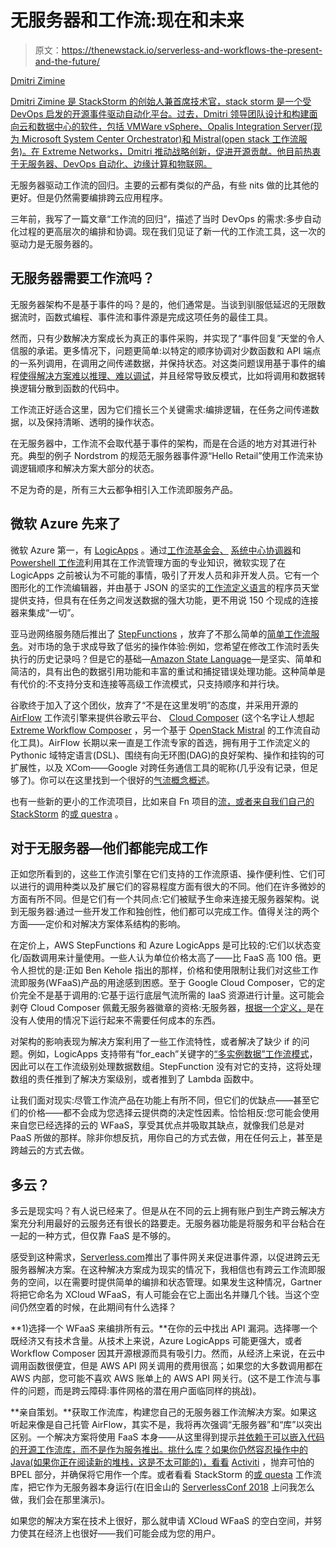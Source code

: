# 无服务器和工作流:现在和未来

> 原文：<https://thenewstack.io/serverless-and-workflows-the-present-and-the-future/>

[](https://stackstorm.com/)

[Dmitri Zimine](https://stackstorm.com/)

[Dmitri Zimine 是 StackStorm 的创始人兼首席技术官，stack storm 是一个受 DevOps 启发的开源事件驱动自动化平台。过去，Dmitri 领导团队设计和构建面向云和数据中心的软件，包括 VMWare vSphere、Opalis Integration Server(现为 Microsoft System Center Orchestrator)和 Mistral(open stack 工作流服务)。在 Extreme Networks，Dmitri 推动战略创新，促进开源贡献。他目前热衷于无服务器、DevOps 自动化、边缘计算和物联网。](https://stackstorm.com/)

[](https://stackstorm.com/)[](https://stackstorm.com/)

无服务器驱动工作流的回归。主要的云都有类似的产品，有些 nits 做的比其他的更好。但是仍然需要编排跨云应用程序。

三年前，我写了一篇文章“工作流的回归”，描述了当时 DevOps 的需求:多步自动化过程的更高层次的编排和协调。现在我们见证了新一代的工作流工具，这一次的驱动力是无服务器的。

## 无服务器需要工作流吗？

无服务器架构不是基于事件的吗？是的，他们通常是。当谈到驯服低延迟的无限数据流时，函数式编程、事件流和事件源是完成这项任务的最佳工具。

然而，只有少数解决方案成长为真正的事件采购，并实现了“事件回复”天堂的令人信服的承诺。更多情况下，问题更简单:以特定的顺序协调对少数函数和 API 端点的一系列调用，在调用之间传递数据，并保持状态。对这类问题误用基于事件的编程[使得解决方案难以推理、难以调试](https://speakerdeck.com/jboner/how-events-are-reshaping-modern-systems?slide=25)，并且经常导致反模式，比如将调用和数据转换逻辑分散到函数的代码中。

工作流正好适合这里，因为它们擅长三个关键需求:编排逻辑，在任务之间传递数据，以及保持清晰、透明的操作状态。

在无服务器中，工作流不会取代基于事件的架构，而是在合适的地方对其进行补充。典型的例子 Nordstrom 的规范无服务器事件源“Hello Retail”使用工作流来协调逻辑顺序和解决方案大部分的状态。

不足为奇的是，所有三大云都争相引入工作流即服务产品。

## 微软 Azure 先来了

微软 Azure 第一，有 [LogicApps](https://azure.microsoft.com/en-us/services/logic-apps/) 。通过[工作流基金会、](https://msdn.microsoft.com/en-us/library/jj684582.aspx) [系统中心协调器](https://docs.microsoft.com/en-us/system-center/orchestrator/learn-about-orchestrator?view=sc-orch-1807)和 [Powershell 工作流](https://docs.microsoft.com/en-us/system-center/sma/overview-powershell-workflows?view=sc-sma-1807)利用其在工作流管理方面的专业知识，微软实现了在 LogicApps 之前被认为不可能的事情，吸引了开发人员和非开发人员。它有一个图形化的工作流编辑器，并由基于 JSON 的坚实的[工作流定义语言](https://docs.microsoft.com/en-us/azure/logic-apps/logic-apps-workflow-definition-language)的程序员天堂提供支持，但具有在任务之间发送数据的强大功能，更不用说 150 个现成的连接器来集成“一切”。

亚马逊网络服务随后推出了 [StepFunctions](https://aws.amazon.com/step-functions/) ，放弃了不那么简单的[简单工作流服务](https://aws.amazon.com/swf/)。对市场的急于求成导致了低劣的操作体验:例如，您希望在修改工作流时丢失执行的历史记录吗？但是它的基础—[Amazon State Language](https://states-language.net/spec.html)—是坚实、简单和简洁的，具有出色的数据引用功能和丰富的重试和捕捉错误处理功能。这种简单是有代价的:不支持分支和连接等高级工作流模式，只支持顺序和并行块。

谷歌终于加入了这个团伙，放弃了“不是在这里发明”的态度，并采用开源的 [AirFlow](https://airflow.apache.org/) 工作流引擎来提供谷歌云平台、 [Cloud Composer](https://cloud.google.com/composer/) (这个名字让人想起 [Extreme Workflow Composer](https://www.extremenetworks.com/product/workflow-composer/) ，另一个基于 [OpenStack Mistral](https://docs.openstack.org/mistral/latest/) 的工作流自动化工具)。AirFlow 长期以来一直是工作流专家的首选，拥有用于工作流定义的 Pythonic 域特定语言(DSL)、围绕有向无环图(DAG)的良好架构、操作和挂钩的可扩展性，以及 XCom——Google 对跨任务通信工具的昵称(几乎没有记录，但足够了)。你可以在这里找到一个很好的[气流概念概述](https://medium.com/@dustinstansbury/understanding-apache-airflows-key-concepts-a96efed52b1a)。

也有一些新的更小的工作流项目，比如来自 Fn 项目的[流，或者来自我们自己的](https://github.com/fnproject/flow) [StackStorm](https://github.com/StackStorm/st2) 的[或 questra](https://github.com/StackStorm/orchestra) 。

## 对于无服务器—他们都能完成工作

正如您所看到的，这些工作流引擎在它们支持的工作流原语、操作便利性、它们可以进行的调用种类以及扩展它们的容易程度方面有很大的不同。他们在许多微妙的方面有所不同。但是它们有一个共同点:它们被赋予生命来连接无服务器架构。说到无服务器:通过一些开发工作和独创性，他们都可以完成工作。值得关注的两个方面——定价和对解决方案体系结构的影响。

在定价上，AWS StepFunctions 和 Azure LogicApps 是可比较的:它们以状态变化/函数调用来计量使用。一些人认为单位价格太高了——比 FaaS 高 100 倍。更令人担忧的是:正如 Ben Kehole 指出的那样，价格和使用限制让我们对这些工作流即服务(WFaaS)产品的用途感到困惑。至于 Google Cloud Composer，它的定价完全不是基于调用的:它基于运行底层气流所需的 IaaS 资源进行计量。这可能会剥夺 Cloud Composer 佩戴无服务器徽章的资格:无服务器，[根据一个定义，](https://medium.com/@PaulDJohnston/a-simple-definition-of-serverless-8492adfb175a)是在没有人使用的情况下运行起来不需要任何成本的东西。

对架构的影响表现为解决方案利用了一些工作流特性，或者解决了缺少 if 的问题。例如，LogicApps 支持带有“for_each”关键字的[“多实例数据”工作流模式](http://www.workflowpatterns.com/patterns/data/visibility/wdp4.php)，因此可以在工作流级别处理数据数组。StepFunction 没有对它的支持，这将处理数组的责任推到了解决方案级别，或者推到了 Lambda 函数中。

让我们面对现实:尽管工作流产品在功能上有所不同，但它们的优缺点——甚至它们的价格——都不会成为您选择云提供商的决定性因素。恰恰相反:您可能会使用来自您已经选择的云的 WFaaS，享受其优点并吸取其缺点，就像我们总是对 PaaS 所做的那样。除非你想反抗，用你自己的方式去做，用在任何云上，甚至是跨越云的方式去做。

## 多云？

多云是现实吗？有人说已经来了。但是从在不同的云上拥有账户到生产跨云解决方案充分利用最好的云服务还有很长的路要走。无服务器功能是将服务和平台粘合在一起的一种方式，但仅靠 FaaS 是不够的。

感受到这种需求，[Serverless.com](http://serverless.com)推出了事件网关来促进事件源，以促进跨云无服务器解决方案。在这种解决方案成为现实的情况下，我相信也有跨云工作流即服务的空间，以在需要时提供简单的编排和状态管理。如果发生这种情况，Gartner 将把它命名为 XCloud WFaaS，有人可能会在它上面出名并赚几个钱。当这个空间仍然空着的时候，在此期间有什么选择？

**1)选择一个 WFaaS 来编排所有云。**在你的云中找出 API 漏洞。选择哪一个既经济又有技术含量。从技术上来说，Azure LogicApps 可能更强大，或者 Workflow Composer 因其开源根源而具有吸引力。然而，从经济上来说，在云中调用函数很便宜，但是 AWS API 网关调用的费用很高；如果您的大多数调用都在 AWS 内部，您可能不喜欢 AWS 账单上的 AWS API 网关行。(这不是工作流与事件的问题，而是跨云障碍:事件网格的潜在用户面临同样的挑战)。

**亲自策划。**获取工作流库，构建您自己的无服务器工作流解决方案。如果这听起来像是自己托管 AirFlow，其实不是，我将再次强调“无服务器”和“库”以突出区别。一个解决方案将使用 FaaS 本身——从这里得到提示[并依赖于可以嵌入代码的开源工作流库，而不是作为服务推出。挑什么库？如果你仍然容忍操作中的 Java(如果你正在阅读新的堆栈，这是不太可能的)，看看](https://read.acloud.guru/some-lessons-learned-about-lambda-orchestration-1a8b72a33fd2) [Activiti](https://www.activiti.org/documentation) ，抛弃可怕的 BPEL 部分，并确保将它用作一个库。或者看看 StackStorm 的[或 questa](https://github.com/StackStorm/orchestra) 工作流库，把它作为无服务器本身运行(在旧金山的 [ServerlessConf 2018](http://serverlessconf.io/) 上问我怎么做，我们会在那里演示)。

如果您的解决方案在技术上很好，那么就申请 XCloud WFaaS 的空白空间，并努力使其在经济上也很好——我们可能会成为您的用户。

<svg xmlns:xlink="http://www.w3.org/1999/xlink" viewBox="0 0 68 31" version="1.1"><title>Group</title> <desc>Created with Sketch.</desc></svg>